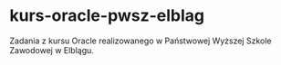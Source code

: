 # kurs-oracle-pwsz-elblag
Zadania z kursu Oracle realizowanego w Państwowej Wyższej Szkole Zawodowej w Elblągu.